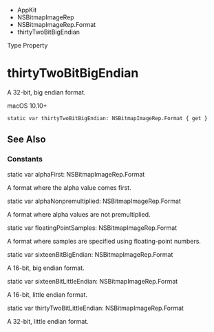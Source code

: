 

- AppKit
- NSBitmapImageRep
- NSBitmapImageRep.Format
-  thirtyTwoBitBigEndian 

Type Property

# thirtyTwoBitBigEndian

A 32-bit, big endian format.

macOS 10.10+

``` source
static var thirtyTwoBitBigEndian: NSBitmapImageRep.Format { get }
```

## See Also

### Constants

static var alphaFirst: NSBitmapImageRep.Format

A format where the alpha value comes first.

static var alphaNonpremultiplied: NSBitmapImageRep.Format

A format where alpha values are not premultiplied.

static var floatingPointSamples: NSBitmapImageRep.Format

A format where samples are specified using floating-point numbers.

static var sixteenBitBigEndian: NSBitmapImageRep.Format

A 16-bit, big endian format.

static var sixteenBitLittleEndian: NSBitmapImageRep.Format

A 16-bit, little endian format.

static var thirtyTwoBitLittleEndian: NSBitmapImageRep.Format

A 32-bit, little endian format.

